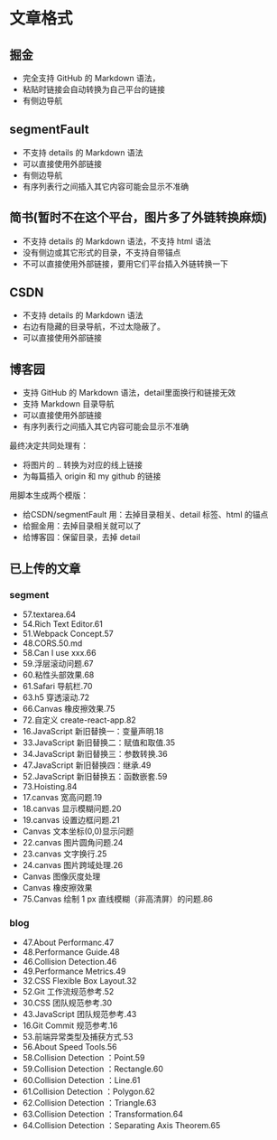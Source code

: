 # 文章格式
## 掘金
- 完全支持 GitHub 的 Markdown 语法，
- 粘贴时链接会自动转换为自己平台的链接
- 有侧边导航

## segmentFault
- 不支持 details 的 Markdown 语法
- 可以直接使用外部链接
- 有侧边导航
- 有序列表行之间插入其它内容可能会显示不准确

## 简书(暂时不在这个平台，图片多了外链转换麻烦)
- 不支持 details 的 Markdown 语法，不支持 html 语法
- 没有侧边或其它形式的目录，不支持自带锚点
- 不可以直接使用外部链接，要用它们平台插入外链转换一下

## CSDN
- 不支持 details 的 Markdown 语法
- 右边有隐藏的目录导航，不过太隐蔽了。
- 可以直接使用外部链接

## 博客园
- 支持 GitHub 的 Markdown 语法，detail里面换行和链接无效
- 支持 Markdown 目录导航
- 可以直接使用外部链接
- 有序列表行之间插入其它内容可能会显示不准确

最终决定共同处理有：
- 将图片的 .. 转换为对应的线上链接
- 为每篇插入 origin 和 my github 的链接

用脚本生成两个模版：
- 给CSDN/segmentFault 用：去掉目录相关、detail 标签、html 的锚点
- 给掘金用：去掉目录相关就可以了
- 给博客园：保留目录，去掉 detail



## 已上传的文章
### segment
- 57.textarea.64
- 54.Rich Text Editor.61
- 51.Webpack Concept.57
- 48.CORS.50.md
- 58.Can I use xxx.66
- 59.浮层滚动问题.67
- 60.粘性头部效果.68
- 61.Safari 导航栏.70
- 63.h5 穿透滚动.72
- 66.Canvas 橡皮擦效果.75
- 72.自定义 create-react-app.82
- 16.JavaScript 新旧替换一：变量声明.18
- 33.JavaScript 新旧替换二：赋值和取值.35
- 34.JavaScript 新旧替换三：参数转换.36
- 47.JavaScript 新旧替换四：继承.49
- 52.JavaScript 新旧替换五：函数嵌套.59
- 73.Hoisting.84
- 17.canvas 宽高问题.19
- 18.canvas 显示模糊问题.20
- 19.canvas 设置边框问题.21
- Canvas 文本坐标(0,0)显示问题
- 22.canvas 图片圆角问题.24
- 23.canvas 文字换行.25
- 24.canvas 图片跨域处理.26
- Canvas 图像灰度处理
- Canvas 橡皮擦效果
- 75.Canvas 绘制 1 px 直线模糊（非高清屏）的问题.86

### blog
- 47.About Performanc.47
- 48.Performance Guide.48
- 46.Collision Detection.46
- 49.Performance Metrics.49
- 32.CSS Flexible Box Layout.32
- 52.Git 工作流规范参考.52
- 30.CSS 团队规范参考.30
- 43.JavaScript 团队规范参考.43
- 16.Git Commit 规范参考.16
- 53.前端异常类型及捕获方式.53
- 56.About Speed Tools.56
- 58.Collision Detection ：Point.59
- 59.Collision Detection ：Rectangle.60
- 60.Collision Detection ：Line.61
- 61.Collision Detection ：Polygon.62
- 62.Collision Detection ：Triangle.63
- 63.Collision Detection ：Transformation.64
- 64.Collision Detection ：Separating Axis Theorem.65